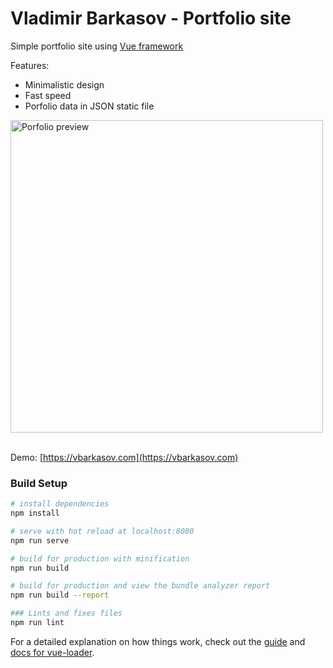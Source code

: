# Vladimir Barkasov - Portfolio site

Simple portfolio site using [Vue framework](https://vuejs.org/)

Features:
- Minimalistic design
- Fast speed
- Porfolio data in JSON static file

<img src="https://raw.githubusercontent.com/vbarkasov/vbarkasov-portfolio-vue/master/static/portfolio/2018-portfolio-site/screen_001.png" alt="Porfolio preview" width="500" />
<br><br>

Demo: [https://vbarkasov.com](https://vbarkasov.com)

### Build Setup

``` bash
# install dependencies
npm install

# serve with hot reload at localhost:8080
npm run serve

# build for production with minification
npm run build

# build for production and view the bundle analyzer report
npm run build --report

### Lints and fixes files
npm run lint

```

For a detailed explanation on how things work, check out the [guide](http://vuejs-templates.github.io/webpack/) and [docs for vue-loader](http://vuejs.github.io/vue-loader).

